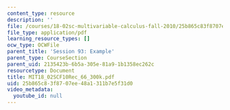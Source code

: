 ```yaml
---
content_type: resource
description: ''
file: /courses/18-02sc-multivariable-calculus-fall-2010/25b865c83f8707ee48a1311b7e5f31d0_MIT18_02SCF10Rec_66_300k.pdf
file_type: application/pdf
learning_resource_types: []
ocw_type: OCWFile
parent_title: 'Session 93: Example'
parent_type: CourseSection
parent_uid: 2135423b-6b5a-305e-81a9-1b1358ec262c
resourcetype: Document
title: MIT18_02SCF10Rec_66_300k.pdf
uid: 25b865c8-3f87-07ee-48a1-311b7e5f31d0
video_metadata:
  youtube_id: null
---
```

